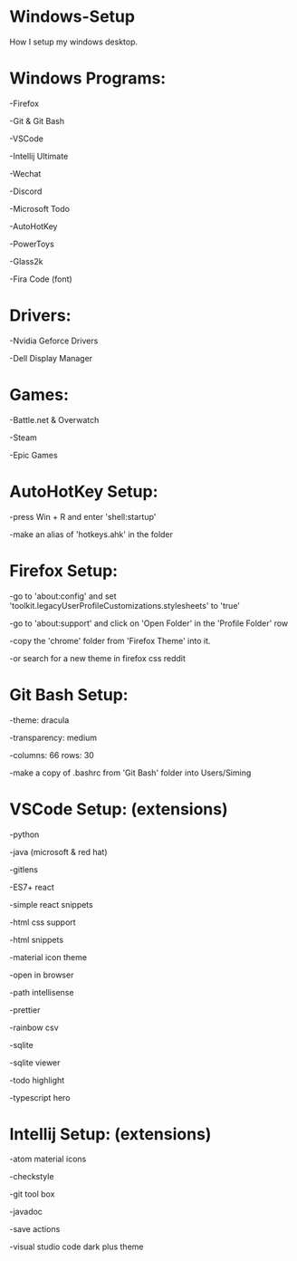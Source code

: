 # Windows-Setup

How I setup my windows desktop.

# Windows Programs:

-Firefox

-Git & Git Bash

-VSCode

-Intellij Ultimate

-Wechat

-Discord

-Microsoft Todo

-AutoHotKey

-PowerToys

-Glass2k

-Fira Code (font)

# Drivers:

-Nvidia Geforce Drivers

-Dell Display Manager

# Games:

-Battle.net & Overwatch

-Steam

-Epic Games

# AutoHotKey Setup:

-press Win + R and enter 'shell:startup'

-make an alias of 'hotkeys.ahk' in the folder

# Firefox Setup:

-go to 'about:config' and set 'toolkit.legacyUserProfileCustomizations.stylesheets' to 'true'

-go to 'about:support' and click on 'Open Folder' in the 'Profile Folder' row

-copy the 'chrome' folder from 'Firefox Theme' into it.

-or search for a new theme in firefox css reddit

# Git Bash Setup:

-theme: dracula

-transparency: medium

-columns: 66 rows: 30

-make a copy of .bashrc from 'Git Bash' folder into Users/Siming

# VSCode Setup: (extensions)

-python

-java (microsoft & red hat)

-gitlens

-ES7+ react

-simple react snippets

-html css support

-html snippets

-material icon theme

-open in browser

-path intellisense

-prettier

-rainbow csv

-sqlite

-sqlite viewer

-todo highlight

-typescript hero

# Intellij Setup: (extensions)

-atom material icons

-checkstyle

-git tool box

-javadoc

-save actions

-visual studio code dark plus theme